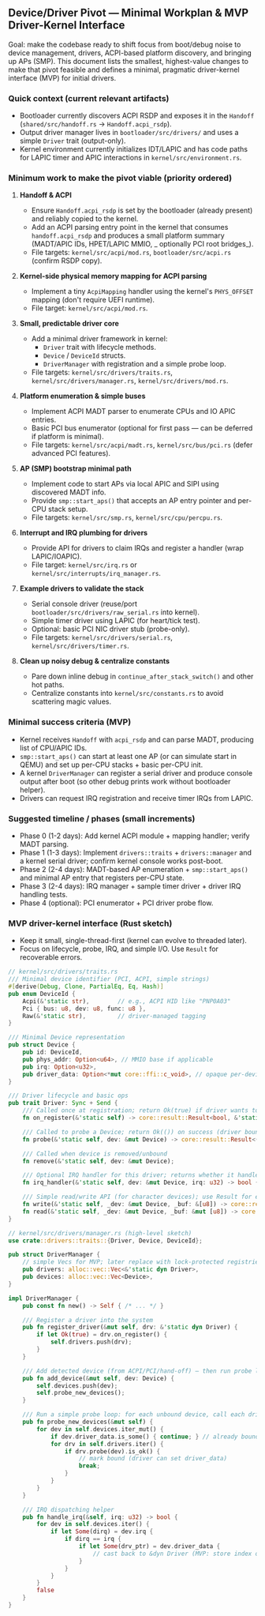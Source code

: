 ## Device/Driver Pivot — Minimal Workplan & MVP Driver-Kernel Interface

Goal: make the codebase ready to shift focus from boot/debug noise to device management, drivers, ACPI-based platform discovery, and bringing up APs (SMP). This document lists the smallest, highest-value changes to make that pivot feasible and defines a minimal, pragmatic driver-kernel interface (MVP) for initial drivers.

### Quick context (current relevant artifacts)
- Bootloader currently discovers ACPI RSDP and exposes it in the `Handoff` (`shared/src/handoff.rs` -> `Handoff.acpi_rsdp`).
- Output driver manager lives in `bootloader/src/drivers/` and uses a simple `Driver` trait (output-only).
- Kernel environment currently initializes IDT/LAPIC and has code paths for LAPIC timer and APIC interactions in `kernel/src/environment.rs`.

### Minimum work to make the pivot viable (priority ordered)
1. **Handoff & ACPI**
   - Ensure `Handoff.acpi_rsdp` is set by the bootloader (already present) and reliably copied to the kernel.
   - Add an ACPI parsing entry point in the kernel that consumes `handoff.acpi_rsdp` and produces a small platform summary (MADT/APIC IDs, HPET/LAPIC MMIO, _ optionally PCI root bridges_).
   - File targets: `kernel/src/acpi/mod.rs`, `bootloader/src/acpi.rs` (confirm RSDP copy).

2. **Kernel-side physical memory mapping for ACPI parsing**
   - Implement a tiny `AcpiMapping` handler using the kernel's `PHYS_OFFSET` mapping (don't require UEFI runtime).
   - File target: `kernel/src/acpi/mod.rs`.

3. **Small, predictable driver core**
   - Add a minimal driver framework in kernel:
     - `Driver` trait with lifecycle methods.
     - `Device` / `DeviceId` structs.
     - `DriverManager` with registration and a simple probe loop.
   - File targets: `kernel/src/drivers/traits.rs`, `kernel/src/drivers/manager.rs`, `kernel/src/drivers/mod.rs`.

4. **Platform enumeration & simple buses**
   - Implement ACPI MADT parser to enumerate CPUs and IO APIC entries.
   - Basic PCI bus enumerator (optional for first pass — can be deferred if platform is minimal).
   - File targets: `kernel/src/acpi/madt.rs`, `kernel/src/bus/pci.rs` (defer advanced PCI features).

5. **AP (SMP) bootstrap minimal path**
   - Implement code to start APs via local APIC and SIPI using discovered MADT info.
   - Provide `smp::start_aps()` that accepts an AP entry pointer and per-CPU stack setup.
   - File targets: `kernel/src/smp.rs`, `kernel/src/cpu/percpu.rs`.

6. **Interrupt and IRQ plumbing for drivers**
   - Provide API for drivers to claim IRQs and register a handler (wrap LAPIC/IOAPIC).
   - File target: `kernel/src/irq.rs` or `kernel/src/interrupts/irq_manager.rs`.

7. **Example drivers to validate the stack**
   - Serial console driver (reuse/port `bootloader/src/drivers/raw_serial.rs` into kernel).
   - Simple timer driver using LAPIC (for heart/tick test).
   - Optional: basic PCI NIC driver stub (probe-only).
   - File targets: `kernel/src/drivers/serial.rs`, `kernel/src/drivers/timer.rs`.

8. **Clean up noisy debug & centralize constants**
   - Pare down inline debug in `continue_after_stack_switch()` and other hot paths.
   - Centralize constants into `kernel/src/constants.rs` to avoid scattering magic values.

### Minimal success criteria (MVP)
- Kernel receives `Handoff` with `acpi_rsdp` and can parse MADT, producing list of CPU/APIC IDs.
- `smp::start_aps()` can start at least one AP (or can simulate start in QEMU) and set up per-CPU stacks + basic per-CPU init.
- A kernel `DriverManager` can register a serial driver and produce console output after boot (so other debug prints work without bootloader helper).
- Drivers can request IRQ registration and receive timer IRQs from LAPIC.

### Suggested timeline / phases (small increments)
- Phase 0 (1-2 days): Add kernel ACPI module + mapping handler; verify MADT parsing.
- Phase 1 (1-3 days): Implement `drivers::traits` + `drivers::manager` and a kernel serial driver; confirm kernel console works post-boot.
- Phase 2 (2-4 days): MADT-based AP enumeration + `smp::start_aps()` and minimal AP entry that registers per-CPU state.
- Phase 3 (2-4 days): IRQ manager + sample timer driver + driver IRQ handling tests.
- Phase 4 (optional): PCI enumerator + PCI driver probe flow.

### MVP driver-kernel interface (Rust sketch)
- Keep it small, single-thread-first (kernel can evolve to threaded later).
- Focus on lifecycle, probe, IRQ, and simple I/O. Use `Result` for recoverable errors.

```rust
// kernel/src/drivers/traits.rs
/// Minimal device identifier (PCI, ACPI, simple strings)
#[derive(Debug, Clone, PartialEq, Eq, Hash)]
pub enum DeviceId {
    Acpi(&'static str),        // e.g., ACPI HID like "PNP0A03"
    Pci { bus: u8, dev: u8, func: u8 },
    Raw(&'static str),         // driver-managed tagging
}

/// Minimal Device representation
pub struct Device {
    pub id: DeviceId,
    pub phys_addr: Option<u64>, // MMIO base if applicable
    pub irq: Option<u32>,
    pub driver_data: Option<*mut core::ffi::c_void>, // opaque per-device data
}

/// Driver lifecycle and basic ops
pub trait Driver: Sync + Send {
    /// Called once at registration; return Ok(true) if driver wants to be probed now.
    fn on_register(&'static self) -> core::result::Result<bool, &'static str> { Ok(true) }

    /// Called to probe a Device; return Ok(()) on success (driver bound)
    fn probe(&'static self, dev: &mut Device) -> core::result::Result<(), &'static str>;

    /// Called when device is removed/unbound
    fn remove(&'static self, dev: &mut Device);

    /// Optional IRQ handler for this driver; returns whether it handled the IRQ.
    fn irq_handler(&'static self, dev: &mut Device, irq: u32) -> bool { false }

    /// Simple read/write API (for character devices); use Result for errors
    fn write(&'static self, _dev: &mut Device, _buf: &[u8]) -> core::result::Result<usize, &'static str> { Err("unimplemented") }
    fn read(&'static self, _dev: &mut Device, _buf: &mut [u8]) -> core::result::Result<usize, &'static str> { Err("unimplemented") }
}
```

```rust
// kernel/src/drivers/manager.rs (high-level sketch)
use crate::drivers::traits::{Driver, Device, DeviceId};

pub struct DriverManager {
    // simple Vecs for MVP; later replace with lock-protected registries
    pub drivers: alloc::vec::Vec<&'static dyn Driver>,
    pub devices: alloc::vec::Vec<Device>,
}

impl DriverManager {
    pub const fn new() -> Self { /* ... */ }

    /// Register a driver into the system
    pub fn register_driver(&mut self, drv: &'static dyn Driver) {
        if let Ok(true) = drv.on_register() {
            self.drivers.push(drv);
        }
    }

    /// Add detected device (from ACPI/PCI/hand-off) — then run probe loop.
    pub fn add_device(&mut self, dev: Device) {
        self.devices.push(dev);
        self.probe_new_devices();
    }

    /// Run a simple probe loop: for each unbound device, call each driver.probe()
    pub fn probe_new_devices(&mut self) {
        for dev in self.devices.iter_mut() {
            if dev.driver_data.is_some() { continue; } // already bound
            for drv in self.drivers.iter() {
                if drv.probe(dev).is_ok() {
                    // mark bound (driver can set driver_data)
                    break;
                }
            }
        }
    }

    /// IRQ dispatching helper
    pub fn handle_irq(&self, irq: u32) -> bool {
        for dev in self.devices.iter() {
            if let Some(dirq) = dev.irq {
                if dirq == irq {
                    if let Some(drv_ptr) = dev.driver_data {
                        // cast back to &dyn Driver (MVP: store index or other safe handle later)
                    }
                }
            }
        }
        false
    }
}